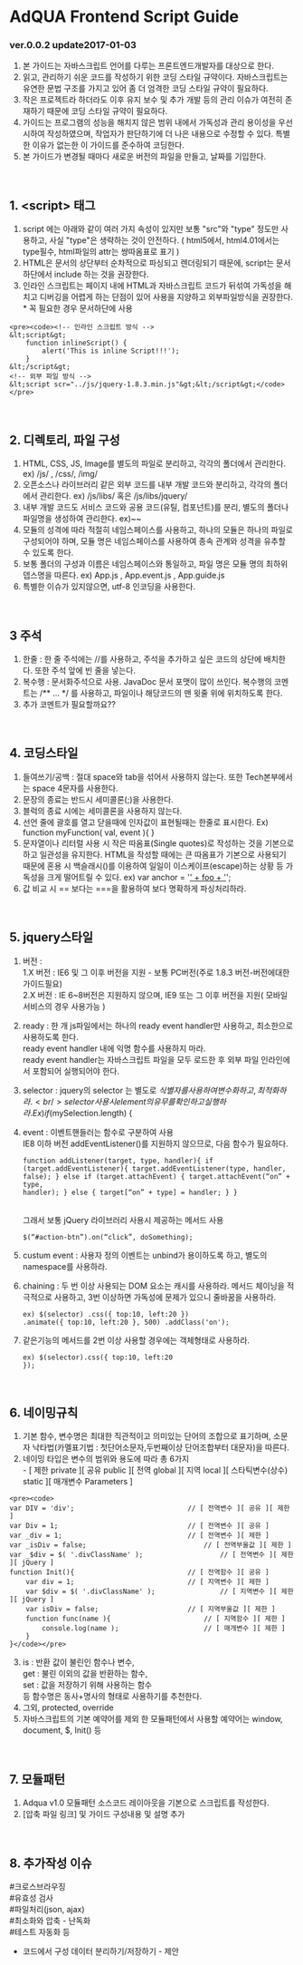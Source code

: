 # AdQUA Frontend Script Guide
### ver.0.0.2 update2017-01-03

  1. 본 가이드는 자바스크립트 언어를 다루는 프론트엔드개발자를 대상으로 한다.<br />
  2. 읽고, 관리하기 쉬운 코드를 작성하기 위한 코딩 스타일 규약이다. 자바스크립트는 유연한 문법 구조를 가지고 있어 좀 더 엄격한 코딩 스타일 규약이 필요하다.<br />
  3. 작은 프로젝트라 하더라도 이후 유지 보수 및 추가 개발 등의 관리 이슈가 여전히 존재하기 때문에 코딩 스타일 규약이 필요하다.<br />
  4. 가이드는 프로그램의 성능을 해치지 않은 범위 내에서 가독성과 관리 용이성을 우선시하여 작성하였으며, 작업자가 판단하기에 더 나은 내용으로 수정할 수 있다. 특별한 이유가 없는한 이 가이드를 준수하여 코딩한다.<br />
  5. 본 가이드가 변경될 때마다 새로운 버전의 파일을 만들고, 날짜를 기입한다.<br />
<br />

## 1. &lt;script&gt; 태그
  1. script 에는 아래와 같이 여러 가지 속성이 있지만 보통 "src"와 "type" 정도만 사용하고, 사실 "type"은 생략하는 것이 안전하다. ( html5에서, html4.01에서는 type필수, html파일의 attr는 쌍따옴표로 표기 )
  2. HTML은 문서의 상단부터 순차적으로 파싱되고 렌더링되기 때문에, script는 문서 하단에서 include 하는 것을 권장한다.
  3. 인라인 스크립트는 페이지 내에 HTML과 자바스크립트 코드가 뒤섞여 가독성을 해치고 디버깅을 어렵게 하는 단점이 있어 사용을 지양하고 외부파일방식을 권장한다. * 꼭 필요한 경우  문서하단에 사용

	<pre><code><!-- 인라인 스크립트 방식 -->
	&lt;script&gt;
		function inlineScript() {
			alert('This is inline Script!!!');
		}
	&lt;/script&gt;
	<!-- 외부 파일 방식 -->
	&lt;script scr="../js/jquery-1.8.3.min.js"&gt;&lt;/script&gt;</code></pre>
<br />

## 2. 디렉토리, 파일 구성
  1. HTML, CSS, JS, Image를  별도의 파일로 분리하고, 각각의 폴더에서 관리한다.
     ex) /js/ , /css/, /img/
  2. 오픈소스나 라이브러리 같은 외부 코드를 내부 개발 코드와 분리하고, 각각의 폴더에서 관리한다.
    ex) /js/libs/ 혹은 /js/libs/jquery/
  3. 내부 개발 코드도 서비스 코드와 공용 코드(유틸, 컴포넌트)를 분리, 별도의 폴더나 파일명을 생성하여 관리한다.   ex)~~
  4. 모듈의 성격에 따라 적절히 네임스페이스를 사용하고, 하나의 모듈은 하나의 파일로 구성되어야 하며, 모듈 명은 네임스페이스를 사용하여 종속 관계와 성격을 유추할 수 있도록 한다.
  5. 보통 폴더의 구성과 이름은 네임스페이스와 통일하고, 파일 명은 모듈 명의 최하위 뎁스명을 따른다.
    ex) App.js , App.event.js , App.guide.js
  6. 특별한 이슈가 있지않으면, utf-8 인코딩을 사용한다.
<br />

## 3 주석
  1. 한줄 : 한 줄 주석에는 //를 사용하고, 주석을 추가하고 싶은 코드의 상단에 배치한다. 또한 주석 앞에 빈 줄을 넣는다.
  2. 복수행 : 문서화주석으로 사용. JavaDoc 문서 포맷이 많이 쓰인다. 복수행의 코멘트는 /** ... */ 를 사용하고, 파일이나 해당코드의 맨 윗줄 위에 위치하도록 한다.
  3. 추가 코멘트가 필요할까요??
<br />

## 4. 코딩스타일
  1. 들여쓰기/공백 : 절대 space와 tab을 섞어서 사용하지 않는다. 또한 Tech본부에서는 space 4문자를 사용한다.
  2. 문장의 종료는 반드시 세미콜론(;)을 사용한다.
  3. 블럭의 종료 시에는 세미콜론을 사용하지 않는다.
  3. 선언 줄에 괄호를 열고 닫을때에 인자값이 표현될때는 한줄로 표시한다.
    Ex) function myFunction( val, event ){ }
  4. 문자열이나 리터럴 사용 시 작은 따옴표(Single quotes)로 작성하는 것을 기본으로 하고 일관성을 유지한다.
   HTML을 작성할 때에는 큰 따옴표가 기본으로 사용되기 때문에 혼용 시 백슬래시(\)를 이용하여 일일이 이스케이프(escape)하는 상황 등 가독성을 크게 떨어트릴 수 있다.
    ex) var anchor = '<a href="/' + foo + '.html">' + foo + '</a>';
  5. 값 비교 시 == 보다는 ===을 활용하여 보다 명확하게 파싱처리하라.
<br />

## 5. jquery스타일
  1. 버전 :<br />
   1.X 버전 : IE6 및 그 이후 버전을 지원 - 보통 PC버전(주로 1.8.3 버전-버전에대한 가이드필요)<br />
   2.X 버전 : IE 6~8버전은 지원하지 않으며, IE9 또는 그 이후 버전을 지원( 모바일 서비스의 경우 사용가능 )
  2. ready : 한 개 js파일에서는 하나의 ready event handler만 사용하고, 최소한으로 사용하도록 한다.<br />
   ready event handler 내에 익명 함수를 사용하지 마라.<br />
   ready event handler는 자바스크립트 파일을 모두 로드한 후 외부 파일 인라인에서 포함되어 실행되어야 한다.
  3. selector : jquery의 selector 는 별도로 $식별자를 사용하여 변수화 하고, 최적화하라.<br />
   selector사용 시 element의 유무를 확인하고 실행하라. Ex) if ($mySelection.length) {
  4. event : 이벤트핸들러는 함수로 구분하여 사용<br />
   IE8 이하 버전 addEventListener()를 지원하지 않으므로, 다음 함수가 필요하다.
	<pre><code>function addListener(target, type, handler){
		if (target.addEventListener){
			target.addEventListener(type, handler, false);
		} else if (target.attachEvent) {
			target.attachEvent(“on” + type, handler);
		} else {
			target[“on” + type] = handler;
		}
	}</code></pre><br />
   그래서 보통 jQuery 라이브러리 사용시 제공하는 메서드 사용<br />
      <pre><code>$(“#action-btn”).on(“click”, doSomething);</code></pre>
  5. custum event : 사용자 정의 이벤트는 unbind가 용이하도록 하고, 별도의 namespace를 사용하라.
  6. chaining : 두 번 이상 사용되는 DOM 요소는 캐시를 사용하라. 메서드 체이닝을 적극적으로 사용하고, 3번 이상하면 가독성에 문제가 있으니 줄바꿈을 사용하라.
	<pre><code>ex) $(selector)
		.css({ top:10, left:20 })
		.animate({ top:10, left:20 }, 500)
		.addClass('on');
	</code></pre>
	
  7. 같은기능의 메서드를 2번 이상 사용할 경우에는 객체형태로 사용하라.
    <pre><code>ex) $(selector).css({ top:10, left:20 });</code></pre>
<br />

## 6. 네이밍규칙
  1. 기본 함수, 변수명은 최대한 직관적이고 의미있는 단어의 조합으로 표기하며, 소문자 낙타법(카멜표기법 : 첫단어소문자,두번째이상 단어조합부터 대문자)을 따른다.
  2. 네이밍  타입은 변수의 범위와 용도에 따라 총 6가지<br />
    - [ 제한 private ][ 공유 public ][ 전역 global ][ 지역 local ][ 스타틱변수(상수) static ][ 매개변수 Parameters ]

	<pre><code>
	var DIV = 'div';							// [ 전역변수 ][ 공유 ][ 제한 ]
	var Div = 1; 								// [ 전역변수 ][ 공유 ]
	var _div = 1;								// [ 전역변수 ][ 제한 ]
	var _isDiv = false;  							// [ 전역부울값 ][ 제한 ]
	var _$div = $( '.divClassName' );					// [ 전역변수 ][ 제한 ][ jQuery ]
	function Init(){							// [ 전역함수 ][ 공유 ]
		var div = 1;							// [ 지역변수 ][ 제한 ]
		var $div = $( '.divClassName' );   				// [ 지역변수 ][ 제한 ][ jQuery ]
		var isDiv = false;						// [ 지역부울값 ][ 제한 ]
		function func(name ){						// [ 지역함수 ][ 제한 ]
			console.log(name ); 					// [ 매개변수 ][ 제한 ]
		}
	}</code></pre>
  3. is : 반환 값이 불린인 함수나 변수,<br />
    get : 불린 이외의 값을 반환하는 함수,<br />
	set : 값을 저장하기 위해 사용하는 함수<br />
	등 함수명은 동사+명사의 형태로 사용하기를 추천한다.<br />
  4. 그외, protected, override
  5. 자바스크립트의 기본 예약어를 제외 한 모듈패턴에서 사용할 예약어는 window, document, $, Init() 등
<br />

## 7. 모듈패턴
  1. Adqua v1.0 모듈패턴 소스코드 레이아웃을 기본으로 스크립트를 작성한다.
  2. [압축 파일 링크] 및 가이드 구성내용 및 설명 추가
<br />

## 8. 추가작성 이슈
  #크로스브라우징<br />
  #유효성 검사<br />
  #파일처리(json, ajax)<br />
  #최소화와 압축 - 난독화<br />
  #테스트 자동화 등<br />
* 코드에서 구성 데이터 분리하기/저장하기 - 제안
	


